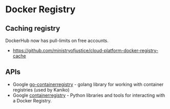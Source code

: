 # Docker Registry

## Caching registry

DockerHub now has pull-limits on free accounts.

* <https://github.com/ministryofjustice/cloud-platform-docker-registry-cache>

## APIs

* Google [go-containerregistry](https://github.com/google/go-containerregistry) - golang library for working with container registries (used by Kaniko)
* Google [containerregistry](https://github.com/google/containerregistry) - Python libraries and tools for interacting with a Docker Registry.

